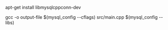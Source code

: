 apt-get install libmysqlcppconn-dev

gcc -o output-file $(mysql_config --cflags) src/main.cpp $(mysql_config --libs)

